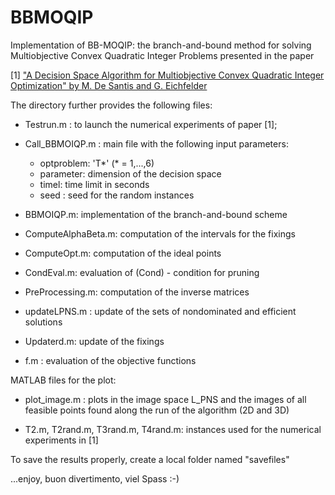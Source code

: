 # BBMOQIP
Implementation of  BB-MOQIP: the branch-and-bound method for solving  Multiobjective Convex Quadratic Integer Problems  presented in the paper 

[1] ["A Decision Space Algorithm for Multiobjective Convex Quadratic Integer Optimization"  by M. De Santis and G. Eichfelder](http://www.optimization-online.org/DB_HTML/2020/07/7879.html)


The directory  further provides the following files:


- Testrun.m : to launch the numerical experiments of paper [1];

- Call_BBMOIQP.m : main file with  the following input parameters:
  * optproblem: 'T*' (* = 1,...,6)
  * parameter: dimension of the decision space
  * timel: time limit in seconds
  * seed : seed for the random instances

- BBMOIQP.m: implementation of the branch-and-bound scheme

- ComputeAlphaBeta.m: computation of the intervals for the fixings
 		      
- ComputeOpt.m: computation of the ideal points

- CondEval.m: evaluation of (Cond) - condition for pruning

- PreProcessing.m: computation of the inverse matrices 

- updateLPNS.m : update of the sets of nondominated and efficient solutions

- Updaterd.m: update of the fixings

- f.m : evaluation of the objective functions
 
MATLAB files for the plot:
- plot_image.m : plots in the image space L_PNS and the images of all feasible 
		points found along the run of the algorithm (2D and 3D)

- T2.m, T2rand.m, T3rand.m, T4rand.m: instances used for the numerical 
 				     experiments in [1]
				     
To save the results properly, create a local folder named "savefiles"


...enjoy, buon divertimento, viel Spass :-)

